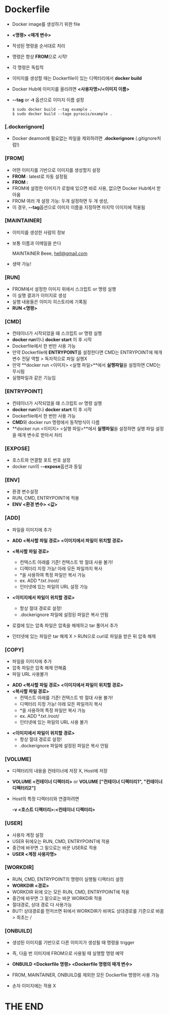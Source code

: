 # Dockerfile

* Docker image를 생성하기 위한 file

* **<명령> <매개 변수>**

* 작성된 명령을 순서대로 처리

* 명령은 항상 **FROM**으로 시작!

* 각 명령은 독립적

* 이미지를 생성할 때는 Dockerfile이 있는 디렉터리에서 **docker build**

* Docker Hub에 이미지를 올리려면 **<사용자명>/<이미지 이름>**

* **--tag** or **-t** 옵션으로 이미지 이름 설정

  ```shell
  $ sudo docker build --tag example .
  $ sudo docker build --tage pyrasis/example .
  ```


### [.dockerignore]

* Docker deamon에 필요없는 파일을 제외하려면 **.dockerignore** (.gitignore처럼!)

### [FROM]

* 어떤 이미지를 기반으로 이미지를 생성할지 설정
* **FROM <image name>**: latest로 자동 설정됨
* **FROM <image name>:<tag>**
* FROM에 설정한 이미지가 로컬에 있으면 바로 사용, 없으면 Docker Hub에서 받아옴
* FROM 여러 개 설정 가능:  두개 설정하면 두 개 생성, 
* 이 경우, **--tag**옵션으로 이미지 이름을 지정하면 마지막 이미지에 적용됨



### [MAINTAINER]

* 이미지를 생성한 사람의 정보

* 보통 이름과 이메일을 쓴다

  MAINTAINER Beee, <hell@gmail.com>

* 생략 가능!



### [RUN]

* FROM에서 설정한 이미지 위에서 스크립트 or 명령 실행
* 이 실행 결과가 이미지로 생성
* 실행 내용들은 이미지 히스토리에 기록됨
* **RUN <명령>**



### [CMD]

* 컨테이너가 시작되었을 떄 스크립트 or 명령 실행
* **docker run**이나 **docker start** 이 후 시작
* Dockerfile에서 한 번만 사용 가능
* 만약 Dockerfile에 **ENTRYPOINT**를 설정한다면 CMD는 ENTRYPOINT에 매개 변수 전달 역할 > 독자적으로 파일 실행X
* 만약 **docker run <이미지> <실행 파일>**에서 **실행파일**을 설정하면 CMD는 무시됨  
* 실행파일과 같은 기능임



### [ENTRYPOINT]

- 컨테이너가 시작되었을 떄 스크립트 or 명령 실행
- **docker run**이나 **docker start** 이 후 시작
- Dockerfile에서 한 번만 사용 가능
- **CMD**와 docker run 명령에서 동작방식이 다름
-  **docker run <이미지> <실행 파일>**에서 **실행파일**을 설정하면 실행 파일 설정을 매개 변수로 받아서 처리



### [EXPOSE]

* 호스트와 연결할 포트 번호 설정
* docker run의 **--expose**옵션과 동일



### [ENV]

* 환경 변수설정
* RUN, CMD, ENTRYPOINT에 적용
* **ENV <환경 변수> <값>**



### [ADD]

* 파일을 이미지에 추가
* **ADD <복사할 파일 경로> <이미지에서 파일이 위치할 경로>**
* **<복사할 파일 경로>**
  * 컨텍스트 아래를 기준! 컨텍스트 밖 절대 사용 불가!
  * 디렉터리 지정 가능! 아래 모든 파일까지 복사
  * *을 사용하여 특정 파일만 복사 가능
  * ex. ADD *.txt /root/
  * 인터넷에 있는 파일의 URL 설정 가능
* **<이미지에서 파일이 위치할 경로>**
  * 항상 절대 경로로 설정!
  * .dockerignore 파일에 설정된 파일은 복사 안됨

* 로컬에 있는 압축 파일은 압축을 해제하고 tar 풀어서 추가
* 인터넷에 있는 파일은 tar 해제 X > RUN으로 curl로 파일을 받은 뒤 압축 해제

### [COPY]

* 파일을 이미지에 추가
* 압축 파일은 압축 해제 안해줌
* 파일 URL 사용불가

- **ADD <복사할 파일 경로> <이미지에서 파일이 위치할 경로>**
- **<복사할 파일 경로>**
  - 컨텍스트 아래를 기준! 컨텍스트 밖 절대 사용 불가!
  - 디렉터리 지정 가능! 아래 모든 파일까지 복사
  - *을 사용하여 특정 파일만 복사 가능
  - ex. ADD *.txt /root/
  - 인터넷에 있는 파일의 URL 사용 불가

* **<이미지에서 파일이 위치할 경로>**
  * 항상 절대 경로로 설정!
  * .dockerignore 파일에 설정된 파일은 복사 안됨



### [VOLUME]

* 디렉터리의 내용을 컨테이너에 저장 X, Host에 저장
* **VOLUME <컨테이너 디렉터리>** or **VOLUME ["컨테이너 디렉터리1", "컨테이너 디렉터리2"]**

* Host의 특정 디렉터리와 연결하려면

  **-v <호스트 디렉터리>:<컨테이너 디렉터리>**



### [USER]

* 사용자 계정 설정
* USER 뒤에오는 RUN, CMD, ENTRYPOINT에 적용
* 중간에 바꾸면 그 밑으로는 바꾼 USER로 적용
* **USER <계정 사용자명>**



### [WORKDIR]

* RUN, CMD, ENTRYPOINT의 명령이 실행될 디렉터리 설정
* **WORKDIR <경로>**
* WORKDIR 뒤에 오는 모든 RUN, CMD, ENTRYPOINT에 적용
* 중간에 바꾸면 그 밑으로는 바꾼 WORKDIR 적용
* 절대경로, 상대 경로 다 사용가능
* BUT! 상대경로를 먼저쓰면 뒤에서 WORKDIR가 바껴도 상대경로를 기준으로 바꿈 > 최초는 /



### [ONBUILD]

* 생성된 이미지를 기반으로 다른 이미지가 생성될 때 명령을 trigger
* 즉, 다음 번 이미지에 FROM으로 사용될 때 실행할 명령 예약
* **ONBUILD <Dockerfile 명령> <Dockerfile 명령의 매개 변수>**
* FROM, MAINTAINER, ONBUILD를 제외한 모든 Dockerfile  명령어 사용 가능

* 손자 이미지에는 적용 X



# THE END

